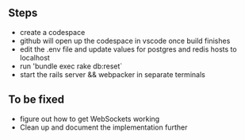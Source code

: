 ## Steps

- create a codespace
- github will open up the codespace in vscode once build finishes
- edit the .env file and update values for postgres and redis hosts to localhost
- run 'bundle exec rake db:reset`
- start the rails server && webpacker in separate terminals

## To be fixed
- figure out how to get WebSockets working
- Clean up and document the implementation further